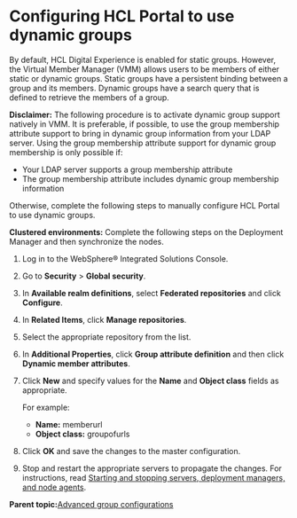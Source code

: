 # Configuring HCL Portal to use dynamic groups

By default, HCL Digital Experience is enabled for static groups. However, the Virtual Member Manager \(VMM\) allows users to be members of either static or dynamic groups. Static groups have a persistent binding between a group and its members. Dynamic groups have a search query that is defined to retrieve the members of a group.

**Disclaimer:** The following procedure is to activate dynamic group support natively in VMM. It is preferable, if possible, to use the group membership attribute support to bring in dynamic group information from your LDAP server. Using the group membership attribute support for dynamic group membership is only possible if:

-   Your LDAP server supports a group membership attribute
-   The group membership attribute includes dynamic group membership information

Otherwise, complete the following steps to manually configure HCL Portal to use dynamic groups.

**Clustered environments:** Complete the following steps on the Deployment Manager and then synchronize the nodes.

1.  Log in to the WebSphere® Integrated Solutions Console.

2.  Go to **Security** \> **Global security**.

3.  In **Available realm definitions**, select **Federated repositories** and click **Configure**.

4.  In **Related Items**, click **Manage repositories**.

5.  Select the appropriate repository from the list.

6.  In **Additional Properties**, click **Group attribute definition** and then click **Dynamic member attributes**.

7.  Click **New** and specify values for the **Name** and **Object class** fields as appropriate.

    For example:

    -   **Name:** memberurl
    -   **Object class:** groupofurls
8.  Click **OK** and save the changes to the master configuration.

9.  Stop and restart the appropriate servers to propagate the changes. For instructions, read [Starting and stopping servers, deployment managers, and node agents](../admin-system/stopstart.md).


**Parent topic:**[Advanced group configurations](../security/adv_sec_ov.md)

